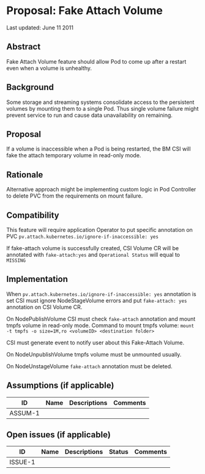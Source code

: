 # Proposal: Fake Attach Volume

Last updated: June 11 2011


## Abstract

Fake Attach Volume feature should allow Pod to come up after a restart even when a volume is unhealthy.

## Background

Some storage and streaming systems consolidate access to the persistent volumes by mounting them to a single Pod.
Thus single volume failure might prevent service to run and cause data unavailability on remaining.
 
## Proposal

If a volume is inaccessible when a Pod is being restarted, the BM CSI will fake the attach temporary volume in
read-only mode.

## Rationale

Alternative approach might be implementing custom logic in Pod Controller to delete PVC from the requirements on mount
failure.

## Compatibility

This feature will require application Operator to put specific annotation on PVC
`pv.attach.kubernetes.io/ignore-if-inaccessible: yes`

If fake-attach volume is successfully created, CSI Volume CR will be annotated with `fake-attach:yes` and `Operational Status` will equal to `MISSING`

## Implementation

When `pv.attach.kubernetes.io/ignore-if-inaccessible: yes` annotation is set CSI must ignore NodeStageVolume errors and put `fake-attach: yes` annotation on CSI Volume CR. 

On NodePublishVolume CSI must check `fake-attach` annotation and mount
tmpfs volume in read-only mode.
Command to mount tmpfs volume: `mount -t tmpfs -o size=1M,ro <volumeID> <destination folder>`

CSI must generate event to notify user about this Fake-Attach Volume.

On NodeUnpublishVolume tmpfs volume must be unmounted usually.

On NodeUnstageVolume `fake-attach` annotation must be deleted.

## Assumptions (if applicable)

ID | Name | Descriptions | Comments
---| -----| -------------| --------
ASSUM-1 |   |   |


## Open issues (if applicable)

ID | Name | Descriptions | Status | Comments
---| -----| -------------| ------ | --------
ISSUE-1 |   |   |   |   
